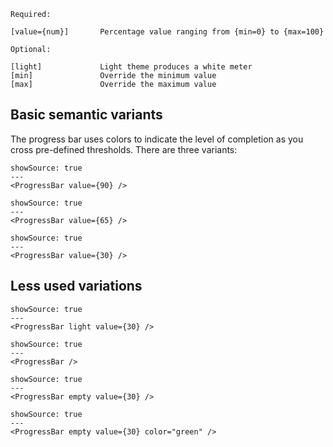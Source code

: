 ```code
Required:

[value={num}]       Percentage value ranging from {min=0} to {max=100}

Optional:

[light]             Light theme produces a white meter
[min]               Override the minimum value
[max]               Override the maximum value

```

## Basic semantic variants

The progress bar uses colors to indicate the level of completion as you cross pre-defined thresholds. There are three variants:

```react|span-2
showSource: true
---
<ProgressBar value={90} />
```

```react|span-2
showSource: true
---
<ProgressBar value={65} />
```

```react|span-2
showSource: true
---
<ProgressBar value={30} />
```

## Less used variations

```react|span-2,dark
showSource: true
---
<ProgressBar light value={30} />
```
```react|span-2,dark
showSource: true
---
<ProgressBar />
```
```react|span-2
showSource: true
---
<ProgressBar empty value={30} />
```

```react|span-2
showSource: true
---
<ProgressBar empty value={30} color="green" />
```
